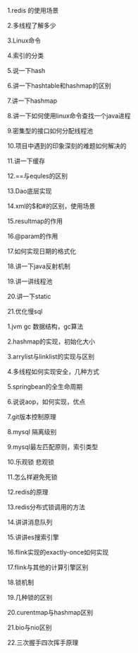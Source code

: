 1.redis 的使用场景

2.多线程了解多少

3.Linux命令

4.索引的分类

5.说一下hash

6.讲一下hashtable和hashmap的区别

7.讲一下hashmap

8.讲一下如何使用linux命令查找一个java进程

9.密集型的接口如何分配线程池

10.项目中遇到的印象深刻的难题如何解决的

11.讲一下缓存

12.==与equles的区别

13.Dao底层实现

14.xml的$和#的区别，使用场景

15.resultmap的作用

16.@param的作用

17.如何实现日期的格式化

18.讲一下java反射机制

19.讲一讲线程池

20.讲一下static

21.优化慢sql



1.jvm gc 数据结构，gc算法

2.hashmap的实现，初始化大小

3.arrylist与linklist的实现与区别

4.多线程如何实现安全，几种方式

5.springbean的全生命周期

6.说说aop，如何实现，优点

7.git版本控制原理

8.mysql 隔离级别

9.mysql最左匹配原则，索引类型

10.乐观锁 悲观锁

11.怎么样避免死锁

12.redis的原理

13.redis分布式锁调用的方法

14.讲讲消息队列

15.讲讲es搜索引擎

16.flink实现的exactly-once如何实现

17.flink与其他的计算引擎区别

18.锁机制

19.几种锁的区别

20.curentmap与hashmap区别

21.bio与nio区别

22.三次握手四次挥手原理
